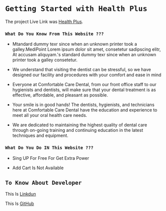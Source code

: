 # `Getting Started with Health Plus`

The project Live Link was [Health Plus](https://health-plus-2021.web.app/).

### `What Do You Know From This Website ???`

- Mtandard dummy texr since when an unknown printer took a galley.MediPoint Lorem ipsum dolor sit amet, consetetur sadipscing elitr, At accusam aliquyam.'s standard dummy texr since when an unknown printer took a galley consetetur.

- We understand that visiting the dentist can be stressful, so we have designed our facility and procedures with your comfort and ease in mind

- Everyone at Comfortable Care Dental, from our front office staff to our hygienists and dentists, will make sure that your dental treatment is as effective, affordable, and pleasant as possible.

- Your smile is in good hands! The dentists, hygienists, and technicians here at Comfortable Care Dental have the education and experience to meet all your oral health care needs.

- We are dedicated to maintaining the highest quality of dental care through on-going training and continuing education in the latest techniques and equipment.

### `What Do You Do IN This Website ???`

- Sing UP For Free For Get Extra Power

- Add Cart Is Not Available

## `To Know About Developer`

This Is [Linkdun](https://www.linkedin.com/in/md-bayazid-5bb117216/)

This Is [GitHub](https://github.com/MdBayazid-star)

